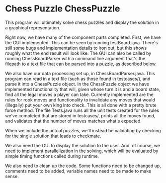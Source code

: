 # Chess Puzzle ChessPuzzle
This program will ultimately solve chess puzzles and display the solution in a graphical representation.

Right now, we have many of the component parts completed. First, we have the GUI implemented. This can be seen by running testBoard.java.
There's still some bugs and implementation details to iron out, but this shows roughly what the end result will look like.
The GUI can also be called by running ChessBoardParser with a command line argument that's the filepath 
to a text file that can be parsed into a puzzle, as described below.

We also have our data processing set up, in ChessBoardParser.java. This program can read in a text file (such as those found in testcases/),
and parse it into a ChessPuzzle object. In the ChessPuzzle object we have implemented functionality that will, given whose turn it is 
and a board state, find all the legal moves a player can take. Currently implemented are the rules for rook moves and functionality
to invalidate any moves that would (illegally) put your own king into check. This is all done with a pretty brute force method.
The file Tests.java runs all the unit tests created for the rules we've completed that are stored in testcases/, prints all the moves found, and validates that the number of 
moves matches what's expected. 

When we include the actual puzzles, we'll instead be validating by checking for the single solution that leads to checkmate.

We also need the GUI to display the solution to the user. And, of course, we need to implement
parallelization in the solving, which will be evaluated by simple timing functions called during runtime.

We also need to clean up the code. Some functions need to be changed up, comments need to be added,
variable names need to be made to make sense.